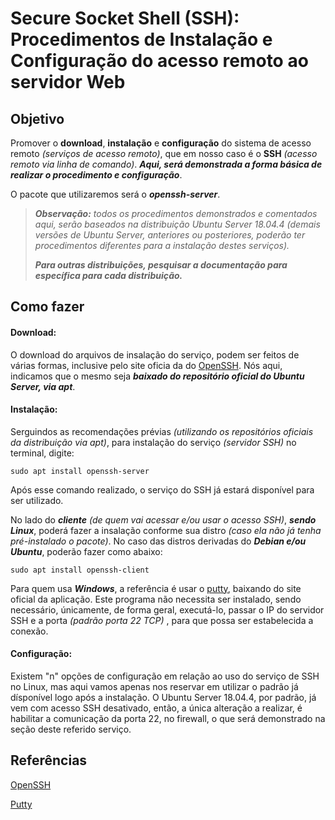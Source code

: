 # Secure Socket Shell (SSH): Procedimentos de Instalação e Configuração do acesso remoto ao servidor Web



## Objetivo

Promover o **download**, **instalação** e **configuração** do sistema de acesso remoto *(serviços de acesso remoto)*, que em nosso caso é o **SSH** *(acesso remoto via linha de comando)*. ***Aqui, será demonstrada a forma básica de realizar o procedimento e configuração***.

O pacote que utilizaremos será o ***openssh-server***.

> ***Observação:*** *todos os procedimentos demonstrados e comentados aqui, serão baseados na distribuição Ubuntu Server 18.04.4 (demais versões de Ubuntu Server, anteriores ou posteriores, poderão ter procedimentos diferentes para a instalação destes serviços).*
>
> ***Para outras distribuições, pesquisar a documentação para específica para cada distribuição.***

## Como fazer

#### **Download**: 

O download do arquivos de insalação do serviço, podem ser feitos de várias formas, inclusive pelo site oficia da do [OpenSSH](https://www.openssh.com/). Nós aqui, indicamos que o mesmo seja ***baixado do repositório oficial do Ubuntu Server, via apt***.

#### Instalação: 

Serguindos as recomendações prévias *(utilizando os repositórios oficiais da distribuição via apt)*,  para instalação do serviço *(servidor SSH)* no terminal, digite:

`sudo apt install openssh-server`

Após esse comando realizado, o serviço do SSH já estará disponível para ser utilizado.

No lado do ***cliente*** *(de quem vai acessar e/ou usar o acesso SSH)*, ***sendo Linux***, poderá fazer a insalação conforme sua distro *(caso ela não já tenha pré-instalado o pacote)*. No caso das distros derivadas do ***Debian e/ou Ubuntu***, poderão fazer como abaixo:

`sudo apt install openssh-client`

Para quem usa ***Windows***, a referência é  usar o [putty](https://www.putty.org/), baixando do site oficial da aplicação. Este programa não necessita ser instalado, sendo necessário, únicamente, de forma geral, executá-lo, passar o IP do servidor SSH e a porta *(padrão porta 22 TCP)* , para que possa ser estabelecida a conexão.

#### Configuração:

Existem "n" opções de configuração em relação ao uso do serviço de SSH no Linux, mas aqui vamos apenas nos reservar em utilizar o padrão já dísponível logo após a instalação. O Ubuntu Server 18.04.4, por padrão, já vem com acesso SSH desativado, então, a única alteração a realizar, é habilitar a comunicação da  porta 22, no firewall, o que será demonstrado na seção deste referido serviço. 

## Referências

[OpenSSH](https://www.openssh.com/)

[Putty](https://www.putty.org/)